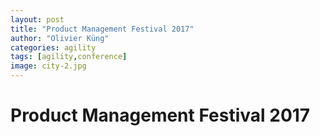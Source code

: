 ```yaml
---
layout: post
title: "Product Management Festival 2017"
author: "Olivier Küng"
categories: agility
tags: [agility,conference]
image: city-2.jpg
---
```


# Product Management Festival 2017
